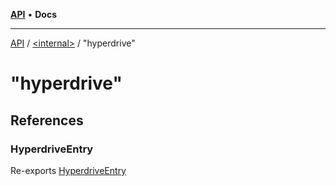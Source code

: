 [**API**](../../../README.md) • **Docs**

***

[API](../../../README.md) / [\<internal\>](../../README.md) / "hyperdrive"

# "hyperdrive"

## References

### HyperdriveEntry

Re-exports [HyperdriveEntry](../Hyperdrive/interfaces/HyperdriveEntry.md)
